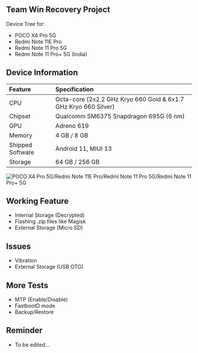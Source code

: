 ## Team Win Recovery Project
Device Tree for:
- POCO X4 Pro 5G
- Redmi Note 11E Pro
- Redmi Note 11 Pro 5G
- Redmi Note 11 Pro+ 5G (India)

## Device Information

| Feature                 | Specification                                                              |
| :---------------------- | :--------------------------------                                          |
| CPU                     | Octa-core (2x2.2 GHz Kryo 660 Gold & 6x1.7 GHz Kryo 660 Silver)            |
| Chipset                 | Qualcomm SM6375 Snapdragon 695G (6 nm)                                     |
| GPU                     | Adreno 619                                                                 |
| Memory                  | 4 GB / 8 GB                                                                |
| Shipped Software        | Android 11, MIUI 13                                                        |
| Storage                 | 64 GB / 256 GB                                                             |

![POCO X4 Pro 5G/Redmi Note 11E Pro/Redmi Note 11 Pro 5G/Redmi Note 11 Pro+ 5G](https://fdn2.gsmarena.com/vv/pics/xiaomi/xiaomi-poco-x4-pro-2.jpg "POCO X4 Pro 5G/Redmi Note 11E Pro/Redmi Note 11 Pro 5G/Redmi Note 11 Pro+ 5G")

## Working Feature
- Internal Storage (Decrypted)
- Flashing .zip files like Magisk
- External Storage (Micro SD)

## Issues
- Vibration
- External Storage (USB OTG)

## More Tests
- MTP (Enable/Disable)
- FastbootD mode
- Backup/Restore

## Reminder
- To be edited...
